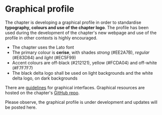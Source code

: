 # Graphical profile

The chapter is developing a graphical profile in order to standardise **typography, colours and use of the chapter logo**. The profile has been used during the development of the chapter's new webpage and use of the profile in other contexts is highly encouraged.

* The chapter uses the Lato font
* The primary colour is **cerise**, with shades _strong_ (#EE2A7B), _regular_ (#E83D84) and _light_ (#EC5F99)
* Accent colours are off-black (#212121), yellow (#FCDA04) and off-white (#F7F7F7)
* The black delta logo shall be used on light backgrounds and the white delta logo, on dark backgrounds

There are [guidelines](https://raw.githubusercontent.com/datasektionen/UI/master/Ref_Sheet/ref_sheet.png) for graphical interfaces. Graphical resources are hosted on the chapter's [GitHub repo](https://github.com/datasektionen/UI/).

Please observe, the graphical profile is under development and updates will be posted here.

